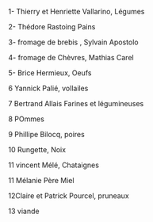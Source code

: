 1- Thierry et Henriette Vallarino, Légumes

2- Thédore Rastoing Pains

3- fromage de brebis , Sylvain Apostolo

4- fromage de Chèvres, Mathias Carel

5- Brice Hermieux, Oeufs

6 Yannick Palié, vollailes

7 Bertrand Allais Farines et légumineuses

8 POmmes

9 Phillipe Bilocq, poires

10 Rungette, Noix

11 vincent Mélé, Chataignes

11 Mélanie Père Miel

12Claire et Patrick Pourcel, pruneaux

13 viande
